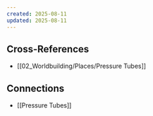 ```yaml
---
created: 2025-08-11
updated: 2025-08-11
---
```




## Cross-References

- [[02_Worldbuilding/Places/Pressure Tubes]]


## Connections

- [[Pressure Tubes]]
